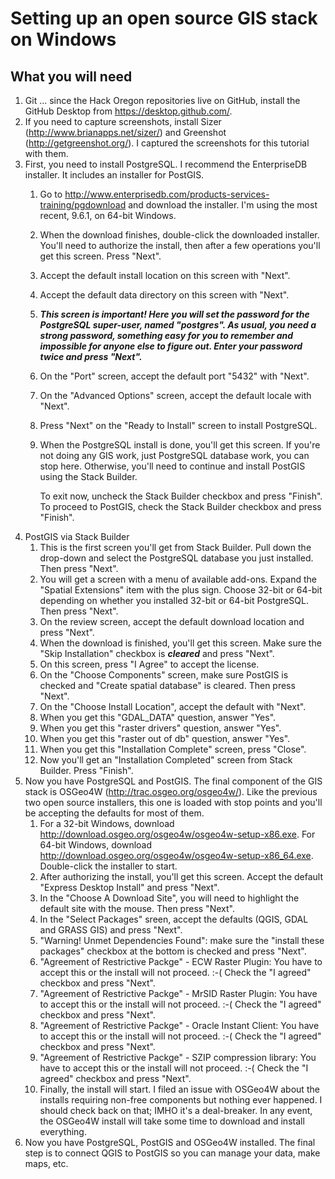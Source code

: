 # Setting up an open source GIS stack on Windows

## What you will need
1. Git ... since the Hack Oregon repositories live on GitHub, install the GitHub Desktop from <https://desktop.github.com/>.
2. If you need to capture screenshots, install Sizer (<http://www.brianapps.net/sizer/>) and Greenshot (<http://getgreenshot.org/>). I captured the screenshots for this tutorial with them.
3. First, you need to install PostgreSQL. I recommend the EnterpriseDB installer. It includes an installer for PostGIS.
    1. Go to <http://www.enterprisedb.com/products-services-training/pgdownload> and download the installer. I'm using the most recent, 9.6.1, on 64-bit Windows.
    2. When the download finishes, double-click the downloaded installer. You'll need to authorize the install, then after a few operations you'll get this screen. Press "Next".
    3. Accept the default install location on this screen with "Next".
    4. Accept the default data directory on this screen with "Next".
    5. ***This screen is important! Here you will set the password for the PostgreSQL super-user, named "postgres". As usual, you need a strong password, something easy for you to remember and impossible for anyone else to figure out. Enter your password twice and press "Next".***
    6. On the "Port" screen, accept the default port "5432" with "Next".
    7. On the "Advanced Options" screen, accept the default locale with "Next".
    8. Press "Next" on the "Ready to Install" screen to install PostgreSQL.
    9. When the PostgreSQL install is done, you'll get this screen. If you're not doing any GIS work, just PostgreSQL database work, you can stop here. Otherwise, you'll need to continue and install PostGIS using the Stack Builder.

        To exit now, uncheck the Stack Builder checkbox and press "Finish".
	To proceed to PostGIS, check the Stack Builder checkbox and press "Finish".
4. PostGIS via Stack Builder
    1. This is the first screen you'll get from Stack Builder. Pull down the drop-down and select the PostgreSQL database you just installed. Then press "Next".
    2. You will get a screen with a menu of available add-ons. Expand the "Spatial Extensions" item with the plus sign. Choose 32-bit or 64-bit depending on whether you installed 32-bit or 64-bit PostgreSQL. Then press "Next".
    3. On the review screen, accept the default download location and press "Next".
    4. When the download is finished, you'll get this screen. Make sure the "Skip Installation" checkbox is ***cleared*** and press "Next".
    5. On this screen, press "I Agree" to accept the license.
    6. On the "Choose Components" screen, make sure PostGIS is checked and "Create spatial database" is cleared. Then press "Next".
    7. On the "Choose Install Location", accept the default with "Next".
    8. When you get this "GDAL_DATA" question, answer "Yes".
    9. When you get this "raster drivers" question, answer "Yes".
    10. When you get this "raster out of db" question, answer "Yes".
    11. When you get this "Installation Complete" screen, press "Close".
    12. Now you'll get an "Installation Completed" screen from Stack Builder. Press "Finish".
5. Now you have PostgreSQL and PostGIS. The final component of the GIS stack is OSGeo4W (<http://trac.osgeo.org/osgeo4w/>). Like the previous two open source installers, this one is loaded with stop points and you'll be accepting the defaults for most of them.
    1. For a 32-bit Windows, download <http://download.osgeo.org/osgeo4w/osgeo4w-setup-x86.exe>. For 64-bit Windows, download <http://download.osgeo.org/osgeo4w/osgeo4w-setup-x86_64.exe>. Double-click the installer to start.
    2. After authorizing the install, you'll get this screen. Accept the default "Express Desktop Install" and press "Next".
    3. In the "Choose A Download Site", you will need to highlight the default site with the mouse. Then press "Next".
    4. In the "Select Packages" sreen, accept the defaults (QGIS, GDAL and GRASS GIS) and press "Next".
    5. "Warning! Unmet Dependencies Found": make sure the "install these packages" checkbox at the bottom is checked and press "Next".
    6. "Agreement of Restrictive Packge" - ECW Raster Plugin: You have to accept this or the install will not proceed. :-( Check the "I agreed" checkbox and press "Next".
    7. "Agreement of Restrictive Packge" - MrSID Raster Plugin: You have to accept this or the install will not proceed. :-( Check the "I agreed" checkbox and press "Next".
    8. "Agreement of Restrictive Packge" - Oracle Instant Client: You have to accept this or the install will not proceed. :-( Check the "I agreed" checkbox and press "Next".
    9. "Agreement of Restrictive Packge" - SZIP compression library: You have to accept this or the install will not proceed. :-( Check the "I agreed" checkbox and press "Next".
    10. Finally, the install will start. I filed an issue with OSGeo4W about the installs requiring non-free components but nothing ever happened. I should check back on that; IMHO it's a deal-breaker. In any event, the OSGeo4W install will take some time to download and install everything.
6. Now you have PostgreSQL, PostGIS and OSGeo4W installed. The final step is to connect QGIS to PostGIS so you can manage your data, make maps, etc.

